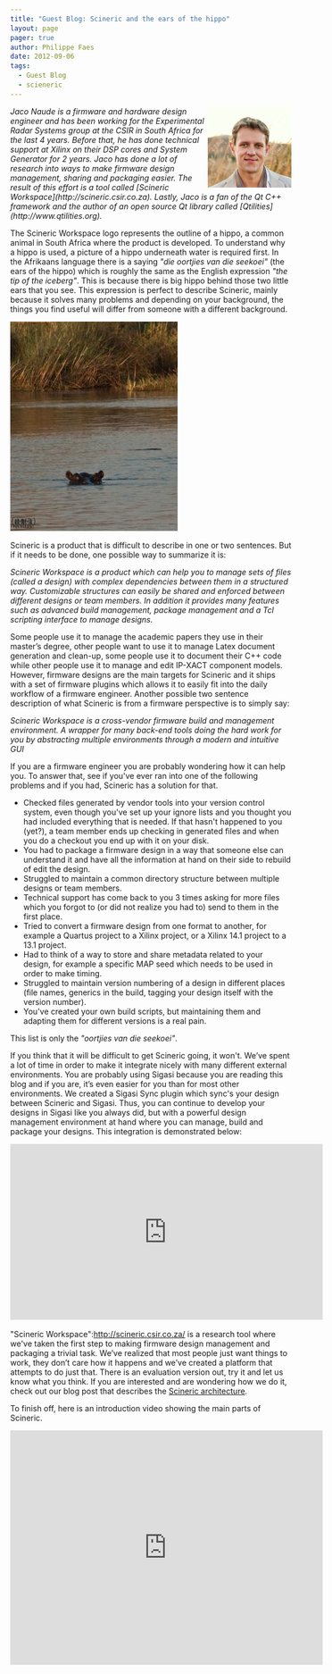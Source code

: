 ```yaml
---
title: "Guest Blog: Scineric and the ears of the hippo"
layout: page 
pager: true
author: Philippe Faes
date: 2012-09-06
tags: 
  - Guest Blog
  - scieneric
---
```

<img style="float: right;" src="images/jaco_sigasi_pic.img_assist_custom-150x145.png" alt="Jaco Naude">
<em>Jaco Naude is a firmware and hardware design engineer and has been working for the Experimental Radar Systems group at the CSIR in South Africa for the last 4 years. Before that, he has done technical support at Xilinx on their DSP cores and System Generator for 2 years. Jaco has done a lot of research into ways to make firmware design management, sharing and packaging easier. The result of this effort is a tool called [Scineric Workspace](http://scineric.csir.co.za). Lastly, Jaco is a fan of the Qt C++ framework and the author of an open source Qt library called [Qtilities](http://www.qtilities.org).</em>

The Scineric Workspace logo represents the outline of a hippo, a common animal in South Africa where the product is developed. To understand why a hippo is used, a picture of a hippo underneath water is required first. In the Afrikaans language there is a saying _"die oortjies van die seekoei"_ (the ears of the hippo) which is roughly the same as the English expression _"the tip of the iceberg"_. This is because there is big hippo behind those two little ears that you see. This expression is perfect to describe Scineric, mainly because it solves many problems and depending on your background, the things you find useful will differ from someone with a different background. 

![Hippo's ears above the water](images/hippo.img_assist_custom-300x375.jpg)

Scineric is a product that is difficult to describe in one or two sentences. But if it needs to be done, one possible way to summarize it is:

_Scineric Workspace is a product which can help you to manage sets of files (called a design) with complex dependencies between them in a structured way. Customizable structures can easily be shared and enforced between different designs or team members. In addition it provides many features such as advanced build management, package management and a Tcl scripting interface to manage designs._

Some people use it to manage the academic papers they use in their master’s degree, other people want to use it to manage Latex document generation and clean-up, some people use it to document their C++ code while other people use it to manage and edit IP-XACT component models. However, firmware designs are the main targets for Scineric and it ships with a set of firmware plugins which allows it to easily fit into the daily workflow of a firmware engineer.
Another possible two sentence description of what Scineric is from a firmware perspective is to simply say:

_Scineric Workspace is a cross-vendor firmware build and management environment. A wrapper for many back-end tools doing the hard work for you by abstracting multiple environments through a modern and intuitive GUI_

If you are a firmware engineer you are probably wondering how it can help you. To answer that, see if you've ever ran into one of the following problems and if you had, Scineric has a solution for that.

* Checked files generated by vendor tools into your version control system, even though you've set up your ignore lists and you thought you had included everything that is needed. If that hasn't happened to you (yet?), a team member ends up checking in generated files and when you do a checkout you end up with it on your disk.
* You had to package a firmware design in a way that someone else can understand it and have all the information at hand on their side to rebuild of edit the design.
* Struggled to maintain a common directory structure between multiple designs or team members.
* Technical support has come back to you 3 times asking for more files which you forgot to (or did not realize you had to) send to them in the first place.
* Tried to convert a firmware design from one format to another, for example a Quartus project to a Xilinx project, or a Xilinx 14.1 project to a 13.1 project.
* Had to think of a way to store and share metadata related to your design, for example a specific MAP seed which needs to be used in order to make timing.
* Struggled to maintain version numbering of a design in different places (file names, generics in the build, tagging your design itself with the version number).
* You've created your own build scripts, but maintaining them and adapting them for different versions is a real pain.

This list is only the _"oortjies van die seekoei"_.

If you think that it will be difficult to get Scineric going, it won't. We’ve spent a lot of time in order to make it integrate nicely with many different external environments. You are probably using Sigasi because you are reading this blog and if you are, it’s even easier for you than for most other environments. We created a Sigasi Sync plugin which sync's your design between Scineric and Sigasi. Thus, you can continue to develop your designs in Sigasi like you always did, but with a powerful design management environment at hand where you can manage, build and package your designs. This integration is demonstrated below:

<p align="center"><iframe width="560" height="315" src="http://www.youtube.com/embed/axawy0hg8aM" frameborder="0" allowfullscreen></iframe></p>

"Scineric Workspace":http://scineric.csir.co.za/ is a research tool where we've taken the first step to making firmware design management and packaging a trivial task. We’ve realized that most people just want things to work, they don’t care how it happens and we’ve created a platform that attempts to do just that.
There is an evaluation version out, try it and let us know what you think. If you are interested and are wondering how we do it, check out our blog post that describes the [Scineric architecture](http://scineric.csir.co.za/?p=1083).

To finish off, here is an introduction video showing the main parts of Scineric.

<p align="center"><iframe src="http://www.youtube.com/embed/x89IVHw5Lh0" frameborder="0" width="560" height="420"></iframe></p>
